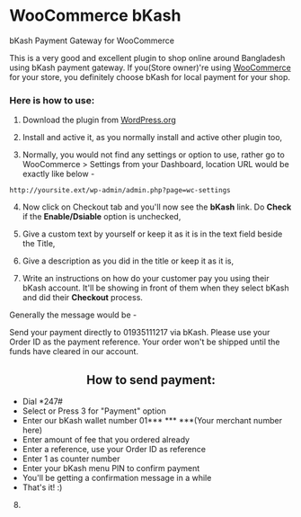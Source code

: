 # WooCommerce bKash

bKash Payment Gateway for WooCommerce

This is a very good and excellent plugin to shop online around Bangladesh using bKash payment gateway. If you(Store owner)'re using [WooCommerce](http://www.woothemes.com/woocommerce/) for your store, you definitely choose bKash for local payment for your shop. 

### Here is how to use:  

1. Download the plugin from [WordPress.org](https://wordpress.org/plugins/woocommerce-bkash/)

2. Install and active it, as you normally install and active other plugin too,

3. Normally, you would not find any settings or option to use, rather go to WooCommerce > Settings from your Dashboard, location URL would be exactly like below - 

```
http://yoursite.ext/wp-admin/admin.php?page=wc-settings
```

4. Now click on Checkout tab and you'll now see the <strong>bKash</strong> link. Do <strong>Check</strong> if the <strong>Enable/Dsiable</strong> option is unchecked,

5. Give a custom text by yourself or keep it as it is in the text field beside the Title,

6. Give a description as you did in the title or keep it as it is,

7. Write an instructions on how do your customer pay you using their bKash account. It'll be showing in front of them when they select bKash and did their <strong>Checkout</strong> process. 

Generally the message would be - 

Send your payment directly to 01935111217 via bKash. Please use your Order ID as the payment reference. Your order won't be shipped until the funds have cleared in our account.


<h2 style="text-align: center">How to send payment:</h2>

- Dial *247#
- Select or Press 3 for "Payment" option
- Enter our bKash wallet number 01*** *** ***(Your merchant number here)
- Enter amount of fee that you ordered already
- Enter a reference, use your Order ID as reference
- Enter 1 as counter number
- Enter your bKash menu PIN to confirm payment
- You'll be getting a confirmation message in a while
- That's it! :) 

8. 